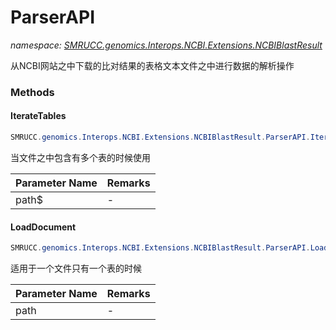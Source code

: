 ﻿# ParserAPI
_namespace: [SMRUCC.genomics.Interops.NCBI.Extensions.NCBIBlastResult](./index.md)_

从NCBI网站之中下载的比对结果的表格文本文件之中进行数据的解析操作



### Methods

#### IterateTables
```csharp
SMRUCC.genomics.Interops.NCBI.Extensions.NCBIBlastResult.ParserAPI.IterateTables(System.String,System.Boolean)
```
当文件之中包含有多个表的时候使用

|Parameter Name|Remarks|
|--------------|-------|
|path$|-|


#### LoadDocument
```csharp
SMRUCC.genomics.Interops.NCBI.Extensions.NCBIBlastResult.ParserAPI.LoadDocument(System.String,System.Boolean)
```
适用于一个文件只有一个表的时候

|Parameter Name|Remarks|
|--------------|-------|
|path|-|



